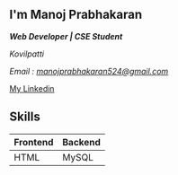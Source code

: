 ## I'm Manoj Prabhakaran
***Web Developer | CSE Student***


*Kovilpatti*


*Email : manojprabhakaran524@gmail.com*

[My Linkedin](https://www.linkedin.com/in/manoj-prabhakaran-p-584539258/)

## Skills

|Frontend|Backend|
|--------|-------|
|  HTML  | MySQL |
